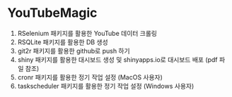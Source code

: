 # YouTubeMagic

1. RSelenium 패키지를 활용한 YouTube 데이터 크롤링
2. RSQLite 패키지를 활용한 DB 생성
3. git2r 패키지를 활용한 github로 push 하기
4. shiny 패키지를 활용한 대시보드 생성 및 shinyapps.io로 대시보드 배포 (pdf 파일 참조)
5. cronr 패키지를 활용한 정기 작업 설정 (MacOS 사용자)
6. taskscheduler 패키지를 활용한 정기 작업 설정 (Windows 사용자)

